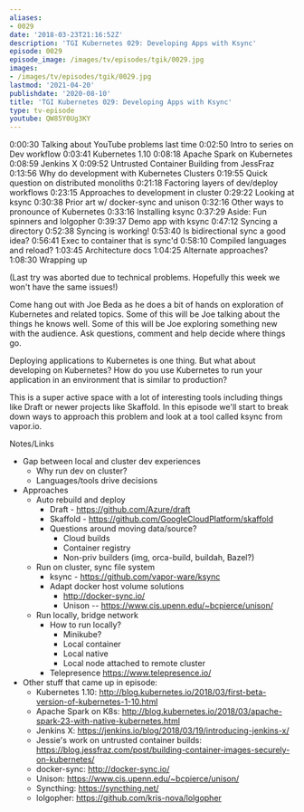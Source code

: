```yaml
---
aliases:
- 0029
date: '2018-03-23T21:16:52Z'
description: 'TGI Kubernetes 029: Developing Apps with Ksync'
episode: 0029
episode_image: /images/tv/episodes/tgik/0029.jpg
images:
- /images/tv/episodes/tgik/0029.jpg
lastmod: '2021-04-20'
publishdate: '2020-08-10'
title: 'TGI Kubernetes 029: Developing Apps with Ksync'
type: tv-episode
youtube: QW85Y0Ug3KY
---
```


0:00:30 Talking about YouTube problems last time
0:02:50 Intro to series on Dev workflow
0:03:41 Kubernetes 1.10
0:08:18 Apache Spark on Kubernetes
0:08:59 Jenkins X
0:09:52 Untrusted Container Building from JessFraz
0:13:56 Why do development with Kubernetes Clusters
0:19:55 Quick question on distributed monoliths
0:21:18 Factoring layers of dev/deploy workflows
0:23:15 Approaches to development in cluster
0:29:22 Looking at ksync
0:30:38 Prior art w/ docker-sync and unison
0:32:16 Other ways to pronounce of Kubernetes
0:33:16 Installing ksync
0:37:29 Aside: Fun spinners and lolgopher
0:39:37 Demo app with ksync
0:47:12 Syncing a directory
0:52:38 Syncing is working!
0:53:40 Is bidirectional sync a good idea?
0:56:41 Exec to container that is sync&#39;d
0:58:10 Compiled languages and reload?
1:03:45 Architecture docs
1:04:25 Alternate approaches?
1:08:30 Wrapping up

(Last try was aborted due to technical problems. Hopefully this week we won&#39;t have the same issues!)

Come hang out with Joe Beda as he does a bit of hands on exploration of Kubernetes and related topics. Some of this will be Joe talking about the things he knows well. Some of this will be Joe exploring something new with the audience. Ask questions, comment and help decide where things go.

Deploying applications to Kubernetes is one thing. But what about developing on Kubernetes? How do you use Kubernetes to run your application in an environment that is similar to production?

This is a super active space with a lot of interesting tools including things like Draft or newer projects like Skaffold.  In this episode we&#39;ll start to break down ways to approach this problem and look at a tool called ksync from vapor.io.

Notes/Links

* Gap between local and cluster dev experiences
  * Why run dev on cluster?
  * Languages/tools drive decisions
* Approaches
  * Auto rebuild and deploy
    * Draft - https://github.com/Azure/draft
    * Skaffold - https://github.com/GoogleCloudPlatform/skaffold
    * Questions around moving data/source?
      * Cloud builds
      * Container registry
      * Non-priv builders (img, orca-build, buildah, Bazel?)
  * Run on cluster, sync file system
    * ksync - https://github.com/vapor-ware/ksync
    * Adapt docker host volume solutions
      * http://docker-sync.io/
      * Unison -- https://www.cis.upenn.edu/~bcpierce/unison/
  * Run locally, bridge network
    * How to run locally?
      * Minikube?
      * Local container
      * Local native
      * Local node attached to remote cluster
    * Telepresence https://www.telepresence.io/
* Other stuff that came up in episode:
  * Kubernetes 1.10: http://blog.kubernetes.io/2018/03/first-beta-version-of-kubernetes-1-10.html
  * Apache Spark on K8s: http://blog.kubernetes.io/2018/03/apache-spark-23-with-native-kubernetes.html
  * Jenkins X: https://jenkins.io/blog/2018/03/19/introducing-jenkins-x/
  * Jessie&#39;s work on untrusted container builds: https://blog.jessfraz.com/post/building-container-images-securely-on-kubernetes/
  * docker-sync: http://docker-sync.io/
  * Unison: https://www.cis.upenn.edu/~bcpierce/unison/
  * Syncthing: https://syncthing.net/
  * lolgopher: https://github.com/kris-nova/lolgopher